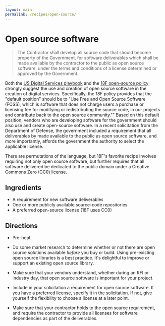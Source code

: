 ```yaml
---
layout: main
permalink: /recipes/open-source/
---
```

# Open source software

> The Contractor shall develop all source code that should become property of the Government, for software deliverables which shall be made available by the contractor to the public as open source software, under the terms and conditions of a license determined or approved by the Government.

Both the [US Digital Services playbook](https://playbook.cio.gov) and the [18F open-source policy](https://github.com/18F/open-source-policy/blob/master/policy.md) strongly suggest the use and creation of open source software in the creation of digital services. Specifically, the 18F policy provides that the "default position" should be to "Use Free and Open Source Software (FOSS), which is software that does not charge users a purchase or licensing fee for modifying or redistributing the source code, in our projects and contribute back to the open source community."" Based on this default position, vendors who are developing software for the government should also use and create open-source software. In a recent solicitation from the Department of Defense, the government included a requirement that all deliverables by made available to the public as open source software, and more importantly, affords the government the authority to select the applicable license.

There are permutations of the language, but 18F's favorite recipe involves requiring not only open source software, but further requires that all software delivered be dedicated to the public domain under a Creative Commons Zero (CC0) license.

## Ingredients

  * A requirement for new software deliverables
  * One or more publicly available source-code repositories
  * A preferred open-source license (18F uses CC0)

## Directions

  * Pre-heat.

  * Do some market research to determine whether or not there are open source solutions available *before* you buy or build. Using pre-existing open source libraries is a best practice. It's delightful to improve or support an existing open source library.

  * Make sure that your vendors understand, whether during an RFI or industry day, that open source software is important for your project.

  * Include in your solicitation a requirement for open source software. If you have a preferred license, specify it in the solicitation. If not, give yourself the flexibility to choose a license at a later point.

  * Make sure that your contractor holds to the open source requirement, and require the contractor to provide all licenses for software dependencies as part of the deliverables.
